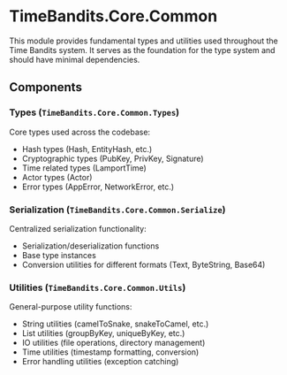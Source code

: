 # TimeBandits.Core.Common

This module provides fundamental types and utilities used throughout the Time Bandits system. It serves as the foundation for the type system and should have minimal dependencies.

## Components

### Types (`TimeBandits.Core.Common.Types`)

Core types used across the codebase:
- Hash types (Hash, EntityHash, etc.)
- Cryptographic types (PubKey, PrivKey, Signature)
- Time related types (LamportTime)
- Actor types (Actor)
- Error types (AppError, NetworkError, etc.)

### Serialization (`TimeBandits.Core.Common.Serialize`)

Centralized serialization functionality:
- Serialization/deserialization functions
- Base type instances
- Conversion utilities for different formats (Text, ByteString, Base64)

### Utilities (`TimeBandits.Core.Common.Utils`)

General-purpose utility functions:
- String utilities (camelToSnake, snakeToCamel, etc.)
- List utilities (groupByKey, uniqueByKey, etc.)
- IO utilities (file operations, directory management)
- Time utilities (timestamp formatting, conversion)
- Error handling utilities (exception catching) 